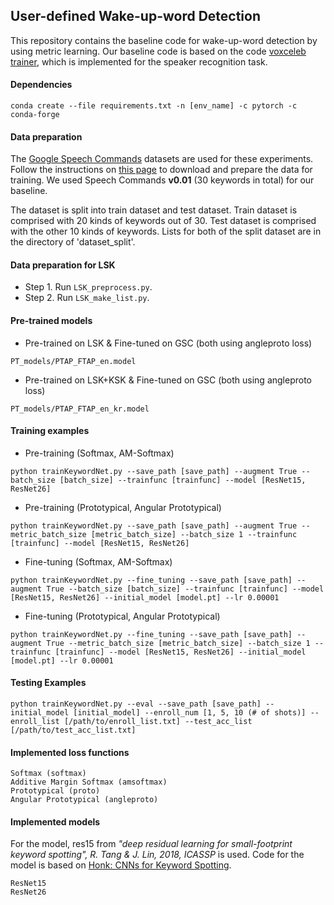 ## User-defined Wake-up-word Detection

This repository contains the baseline code for wake-up-word detection by using metric learning. Our baseline code is based on the code [voxceleb trainer](https://github.com/clovaai/voxceleb_trainer), which is implemented for the speaker recognition task.

#### Dependencies
```
conda create --file requirements.txt -n [env_name] -c pytorch -c conda-forge
```

#### Data preparation

The [Google Speech Commands](https://www.tensorflow.org/datasets/catalog/speech_commands) datasets are used for these experiments. Follow the instructions on [this page](https://pytorch.org/tutorials/intermediate/speech_command_classification_with_torchaudio_tutorial.html) to download and prepare the data for training. We used Speech Commands **v0.01** (30 keywords in total) for our baseline.

The dataset is split into train dataset and test dataset. Train dataset is comprised with 20 kinds of keywords out of 30. Test dataset is comprised with the other 10 kinds of keywords. Lists for both of the split dataset are in the directory of 'dataset_split'. 

#### Data preparation for LSK
- Step 1. Run ```LSK_preprocess.py```.
- Step 2. Run ```LSK_make_list.py```.

#### Pre-trained models
- Pre-trained on LSK & Fine-tuned on GSC (both using angleproto loss)
```
PT_models/PTAP_FTAP_en.model
```

- Pre-trained on LSK+KSK & Fine-tuned on GSC (both using angleproto loss)
```    
PT_models/PTAP_FTAP_en_kr.model
```

#### Training examples
- Pre-training (Softmax, AM-Softmax)
```
python trainKeywordNet.py --save_path [save_path] --augment True --batch_size [batch_size] --trainfunc [trainfunc] --model [ResNet15, ResNet26]
```
- Pre-training (Prototypical, Angular Prototypical)
```
python trainKeywordNet.py --save_path [save_path] --augment True --metric_batch_size [metric_batch_size] --batch_size 1 --trainfunc [trainfunc] --model [ResNet15, ResNet26]
```

- Fine-tuning (Softmax, AM-Softmax)
```
python trainKeywordNet.py --fine_tuning --save_path [save_path] --augment True --batch_size [batch_size] --trainfunc [trainfunc] --model [ResNet15, ResNet26] --initial_model [model.pt] --lr 0.00001
```
- Fine-tuning (Prototypical, Angular Prototypical)
```
python trainKeywordNet.py --fine_tuning --save_path [save_path] --augment True --metric_batch_size [metric_batch_size] --batch_size 1 --trainfunc [trainfunc] --model [ResNet15, ResNet26] --initial_model [model.pt] --lr 0.00001
```
#### Testing Examples
```
python trainKeywordNet.py --eval --save_path [save_path] --initial_model [initial_model] --enroll_num [1, 5, 10 (# of shots)] --enroll_list [/path/to/enroll_list.txt] --test_acc_list [/path/to/test_acc_list.txt]
```

#### Implemented loss functions
```
Softmax (softmax)
Additive Margin Softmax (amsoftmax)
Prototypical (proto)
Angular Prototypical (angleproto)
```

#### Implemented models
For the model, res15 from *"deep residual learning for small-footprint keyword spotting", R. Tang & J. Lin, 2018, ICASSP* is used. Code for the model is based on [Honk: CNNs for Keyword Spotting](https://github.com/castorini/honk).
```
ResNet15
ResNet26
```
